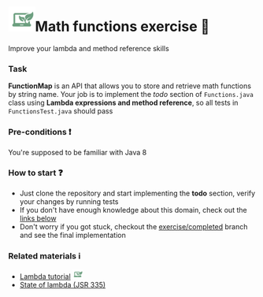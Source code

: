 # <img src="https://raw.githubusercontent.com/bobocode-projects/resources/master/image/logo_transparent_background.png" height=50/>Math functions exercise :muscle:
Improve your lambda and method reference skills
### Task
**FunctionMap** is an API that allows you to store and retrieve math functions by string name. Your job is to implement the *todo* section of `Functions.java` class using **Lambda expressions and method reference**, so all tests in `FunctionsTest.java` should pass
 
### Pre-conditions :heavy_exclamation_mark:
You're supposed to be familiar with Java 8

### How to start :question:
* Just clone the repository and start implementing the **todo** section, verify your changes by running tests
* If you don't have enough knowledge about this domain, check out the [links below](#related-materials-information_source)
* Don't worry if you got stuck, checkout the [exercise/completed](https://github.com/bobocode-projects/tdd-exercises/tree/exercise/completed/binary-search-tree) branch and see the final implementation
 
### Related materials :information_source:
 * [Lambda tutorial](https://github.com/bobocode-projects/java-8-tutorial/tree/master/lambdas) <img src="https://raw.githubusercontent.com/bobocode-projects/resources/master/image/logo_transparent_background.png" height=20/>
 * [State of lambda (JSR 335)](http://htmlpreview.github.io/?https://github.com/bobocode-projects/resources/blob/master/java8/lambda/sotl.html)

